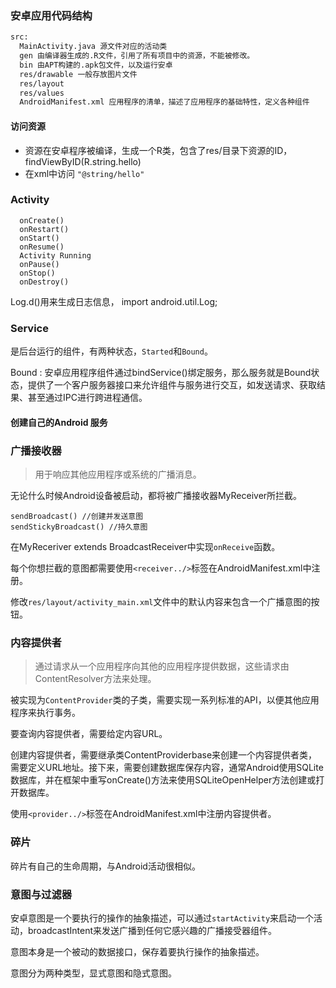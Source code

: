 ### 安卓应用代码结构

```sh
src: 
  MainActivity.java 源文件对应的活动类
  gen 由编译器生成的.R文件，引用了所有项目中的资源，不能被修改。
  bin 由APT构建的.apk包文件，以及运行安卓
  res/drawable 一般存放图片文件
  res/layout
  res/values 
  AndroidManifest.xml 应用程序的清单，描述了应用程序的基础特性，定义各种组件
```

#### 访问资源

- 资源在安卓程序被编译，生成一个R类，包含了res/目录下资源的ID， findViewByID(R.string.hello)
-  在xml中访问 `"@string/hello"`

### Activity

```
  onCreate()
  onRestart() 
  onStart()
  onResume()
  Activity Running
  onPause()
  onStop()
  onDestroy()
```


Log.d()用来生成日志信息， import android.util.Log;

### Service

是后台运行的组件，有两种状态，`Started`和`Bound`。

Bound : 安卓应用程序组件通过bindService()绑定服务，那么服务就是Bound状态，提供了一个客户服务器接口来允许组件与服务进行交互，如发送请求、获取结果、甚至通过IPC进行跨进程通信。

#### 创建自己的Android 服务

### 广播接收器

> 用于响应其他应用程序或系统的广播消息。

无论什么时候Android设备被启动，都将被广播接收器MyReceiver所拦截。

```
sendBroadcast() //创建并发送意图
sendStickyBroadcast() //持久意图
```

在MyReceriver extends BroadcastReceiver中实现`onReceive`函数。

每个你想拦截的意图都需要使用`<receiver../>`标签在AndroidManifest.xml中注册。

修改`res/layout/activity_main.xml`文件中的默认内容来包含一个广播意图的按钮。

### 内容提供者

> 通过请求从一个应用程序向其他的应用程序提供数据，这些请求由ContentResolver方法来处理。

被实现为`ContentProvider`类的子类，需要实现一系列标准的API，以便其他应用程序来执行事务。

要查询内容提供者，需要给定内容URL。

创建内容提供者，需要继承类ContentProviderbase来创建一个内容提供者类，需要定义URL地址。接下来，需要创建数据库保存内容，通常Android使用SQLite数据库，并在框架中重写onCreate()方法来使用SQLiteOpenHelper方法创建或打开数据库。

使用`<provider../>`标签在AndroidManifest.xml中注册内容提供者。

### 碎片

碎片有自己的生命周期，与Android活动很相似。

### 意图与过滤器

安卓意图是一个要执行的操作的抽象描述，可以通过`startActivity`来启动一个活动，broadcastIntent来发送广播到任何它感兴趣的广播接受器组件。

意图本身是一个被动的数据接口，保存着要执行操作的抽象描述。

意图分为两种类型，显式意图和隐式意图。

